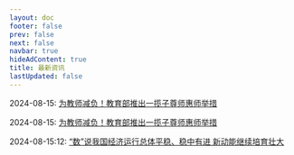 ```yaml
---
layout: doc 
footer: false
prev: false
next: false 
navbar: true
hideAdContent: true
title: 最新资讯
lastUpdated: false
---
```


2024-08-15: [为教师减负！教育部推出一揽子尊师惠师举措](./2024/08/xinhua-2024081512.md.md) 

2024-08-15: [为教师减负！教育部推出一揽子尊师惠师举措](./2024/08/xinhua-2024081512.md) 

2024-08-15:12: [“数”说我国经济运行总体平稳、稳中有进 新动能继续培育壮大](./2024/08/xinhua-2024081512.md) 

